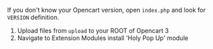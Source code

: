 If you don't know your Opencart version, open `index.php` and look for `VERSION` definition.

1. Upload files from `upload` to your ROOT of Opencart 3
2. Navigate to Extension Modules install 'Holy Pop Up' module